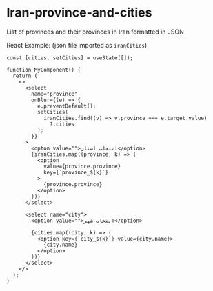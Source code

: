# Iran-province-and-cities
List of provinces and their provinces in Iran formatted in JSON

React Example: (json file imported as `iranCities`)
```
const [cities, setCities] = useState([]);

function MyComponent() {
  return (
    <>
      <select
        name="province"
        onBlur={(e) => {
          e.preventDefault();
          setCities(
            iranCities.find((v) => v.province === e.target.value)
              ?.cities
          );
        }}
      >
        <opton value="">انتخاب استان</option>
        {iranCities.map((province, k) => (
          <option
            value={province.province}
            key={`province_${k}`}
          >
            {province.province}
          </option>
        ))}
      </select>

      <select name="city">
        <option value="">انتخاب شهر</option>

        {cities.map((city, k) => (
          <option key={`city_${k}`} value={city.name}>
            {city.name}
          </option>
        ))}
      </select>
    </>
  );
}
```
